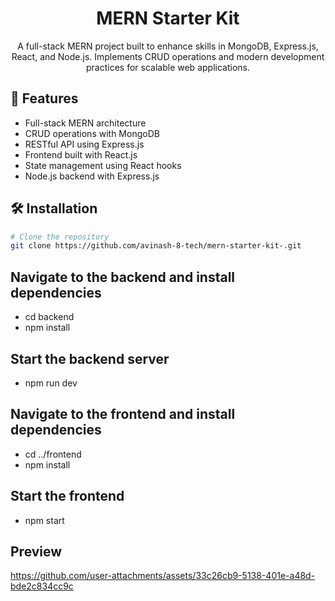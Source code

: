 <h1 align="center">MERN Starter Kit</h1>

<p align="center">
  A full-stack MERN project built to enhance skills in MongoDB, Express.js, React, and Node.js. Implements CRUD operations and modern development practices for scalable web applications.
</p>

## 🚀 Features

<ul>
  <li>Full-stack MERN architecture</li>
  <li>CRUD operations with MongoDB</li>
  <li>RESTful API using Express.js</li>
  <li>Frontend built with React.js</li>
  <li>State management using React hooks</li>
  <li>Node.js backend with Express.js</li>
</ul>

## 🛠 Installation

```bash
# Clone the repository
git clone https://github.com/avinash-8-tech/mern-starter-kit-.git
```
## Navigate to the backend and install dependencies
- cd backend
- npm install

## Start the backend server
- npm run dev

## Navigate to the frontend and install dependencies
- cd ../frontend
- npm install

## Start the frontend
- npm start

## Preview


https://github.com/user-attachments/assets/33c26cb9-5138-401e-a48d-bde2c834cc9c

